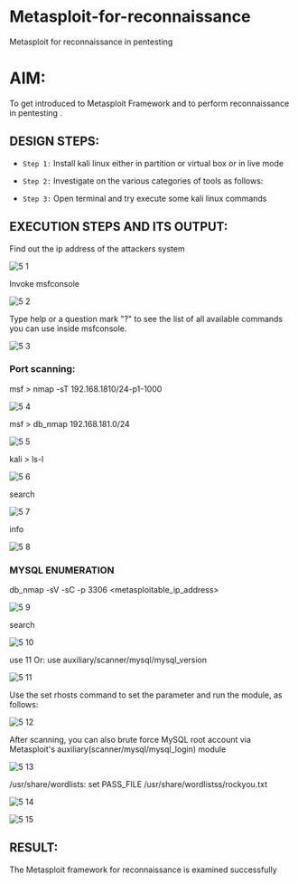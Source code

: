 # Metasploit-for-reconnaissance
Metasploit for reconnaissance in pentesting

# AIM:

To get introduced to Metasploit Framework and to  perform reconnaissance  in pentesting .

## DESIGN STEPS:

- `Step 1:` Install kali linux either in partition or virtual box or in live mode

- `Step 2:` Investigate on the various categories of tools as follows:

- `Step 3:` Open terminal and try execute some kali linux commands

## EXECUTION STEPS AND ITS OUTPUT:
Find out the ip address of the attackers system

![5 1](https://github.com/SaiPraneeth04/Metasploit-for-reconnaissance/assets/119390353/c514f8b3-996f-4e06-8898-f37a346b28ad)


Invoke msfconsole

![5 2](https://github.com/SaiPraneeth04/Metasploit-for-reconnaissance/assets/119390353/167fdf48-8a0d-47c4-9d3a-b6d6183068dd)


Type help or a question mark "?" to see the list of all available commands you can use inside msfconsole.

![5 3](https://github.com/SaiPraneeth04/Metasploit-for-reconnaissance/assets/119390353/e970d313-a297-4521-9967-3a09c698504e)


### Port scanning:
msf > nmap -sT 192.168.1810/24-p1-1000

![5 4](https://github.com/SaiPraneeth04/Metasploit-for-reconnaissance/assets/119390353/b7faa450-2a59-4005-a518-c62cd2112ca3)


msf > db_nmap 192.168.181.0/24

![5 5](https://github.com/SaiPraneeth04/Metasploit-for-reconnaissance/assets/119390353/19ec99f4-905e-4667-8cef-4550fb17f9d8)


kali > ls-l

![5 6](https://github.com/SaiPraneeth04/Metasploit-for-reconnaissance/assets/119390353/983c051d-84f1-45e5-938d-c04d8b1cd3d4)


search

![5 7](https://github.com/SaiPraneeth04/Metasploit-for-reconnaissance/assets/119390353/c6aebc51-73fa-4f7d-b1f7-0f76e1241497)



info

![5 8](https://github.com/SaiPraneeth04/Metasploit-for-reconnaissance/assets/119390353/3906c41b-e9cf-4260-9776-429252a84e93)



### MYSQL ENUMERATION
db_nmap -sV -sC -p 3306 <metasploitable_ip_address>

![5 9](https://github.com/SaiPraneeth04/Metasploit-for-reconnaissance/assets/119390353/92a1e398-3df3-4652-bb6f-65238378ec94)


search

![5 10](https://github.com/SaiPraneeth04/Metasploit-for-reconnaissance/assets/119390353/72989cd9-3330-4808-bd62-12752eda7071)


use 11 Or: use auxiliary/scanner/mysql/mysql_version


![5 11](https://github.com/SaiPraneeth04/Metasploit-for-reconnaissance/assets/119390353/c4c5ed30-2a0b-4786-a3e6-b533cf67407d)


Use the set rhosts command to set the parameter and run the module, as follows:

![5 12](https://github.com/SaiPraneeth04/Metasploit-for-reconnaissance/assets/119390353/80102490-7c73-43f9-99f4-a75969d15dff)



After scanning, you can also brute force MySQL root account via Metasploit's auxiliary(scanner/mysql/mysql_login) module

![5 13](https://github.com/SaiPraneeth04/Metasploit-for-reconnaissance/assets/119390353/d4e9204f-7784-4af3-8e96-663f9e84b44f)



/usr/share/wordlists: set PASS_FILE /usr/share/wordlistss/rockyou.txt

![5 14](https://github.com/SaiPraneeth04/Metasploit-for-reconnaissance/assets/119390353/32cce3bd-c699-48c5-8f8a-74a69242ec94)


![5 15](https://github.com/SaiPraneeth04/Metasploit-for-reconnaissance/assets/119390353/8a0efc14-40b4-416f-a11e-f5a52c4996a9)



## RESULT:
The Metasploit framework for reconnaissance is  examined successfully
